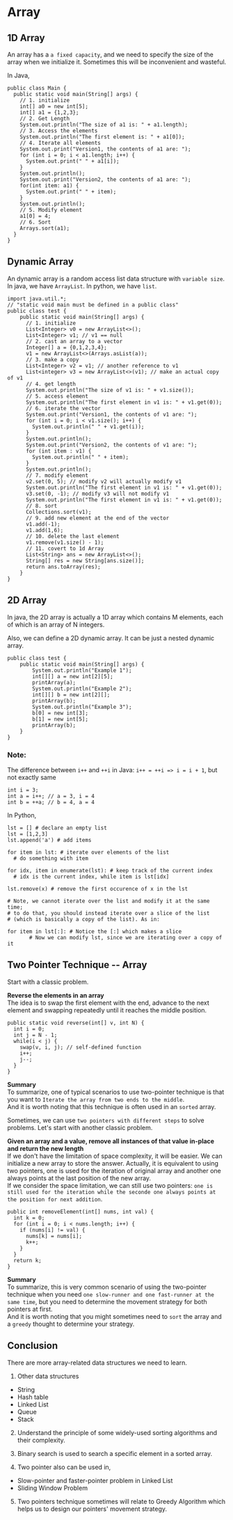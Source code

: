 # Array
## 1D Array
An array has a `a fixed capacity`, and we need to specify the size of the array when we initialize it. Sometimes this will be inconvenient and wasteful.

In Java,
```
public class Main {
  public static void main(String[] args) {
    // 1. initialize
    int[] a0 = new int[5];
    int[] a1 = {1,2,3};
    // 2. Get Length
    System.out.println("The size of a1 is: " + a1.length);
    // 3. Access the elements
    System.out.println("The first element is: " + a1[0]);
    // 4. Iterate all elements
    System.out.print("Version1, the contents of a1 are: ");
    for (int i = 0; i < a1.length; i++) {
      System.out.print(" " + a1[i]);
    }
    System.out.println();
    System.out.print("Version2, the contents of a1 are: ");
    for(int item: a1) {
      System.out.print(" " + item);
    }
    System.out.println();
    // 5. Modify element
    a1[0] = 4;
    // 6. Sort
    Arrays.sort(a1);
  }
}
```
## Dynamic Array
An dynamic array is a random access list data structure with `variable size`. In java, we have `ArrayList`. In python, we have `list`.

```
import java.util.*;
// "static void main must be defined in a public class"
public class test {
	public static void main(String[] args) {
      // 1. initialize
      List<Integer> v0 = new ArrayList<>();
      List<Integer> v1; // v1 == null
      // 2. cast an array to a vector
      Integer[] a = {0,1,2,3,4};
      v1 = new ArrayList<>(Arrays.asList(a));
      // 3. make a copy
      List<Integer> v2 = v1; // another reference to v1
      List<integer> v3 = new ArrayList<>(v1); // make an actual copy of v1
      // 4. get length
      System.out.println("The size of v1 is: " + v1.size());
      // 5. access element
      System.out.println("The first element in v1 is: " + v1.get(0));
      // 6. iterate the vector
      System.out.print("Version1, the contents of v1 are: ");
      for (int i = 0; i < v1.size(); i++) {
        System.out.println(" " + v1.get(i));
      }
      System.out.println();
      System.out.print("Version2, the contents of v1 are: ");
      for (int item : v1) {
        System.out.println(" " + item);
      }
      System.out.println();
      // 7. modify element
      v2.set(0, 5); // modify v2 will actually modify v1
      System.out.println("The first element in v1 is: " + v1.get(0));
      v3.set(0, -1); // modify v3 will not modify v1
      System.out.println("The first element in v1 is: " + v1.get(0));
      // 8. sort
      Collections.sort(v1);
      // 9. add new element at the end of the vector
      v1.add(-1);
      v1.add(1,6);
      // 10. delete the last element
      v1.remove(v1.size() - 1);
      // 11. covert to 1d Array
      List<String> ans = new ArrayList<>();
      String[] res = new String[ans.size()];
      return ans.toArray(res);
	}
}
```
## 2D Array
In java, the 2D array is actually a 1D array which contains M elements, each of which is an array of N integers.

Also, we can define a 2D dynamic array. It can be just a nested dynamic array.
```
public class test {
	public static void main(String[] args) {
		System.out.println("Example 1");
		int[][] a = new int[2][5];
		printArray(a);
		System.out.println("Example 2");
		int[][] b = new int[2][];
		printArray(b);
		System.out.println("Example 3");
		b[0] = new int[3];
		b[1] = new int[5];
		printArray(b);
	}
}
```

### Note:
The difference between `i++` and `++i` in Java:
`i++ = ++i => i = i + 1`, but not exactly same
```
int i = 3;
int a = i++; // a = 3, i = 4
int b = ++a; // b = 4, a = 4
```

In Python,
```
lst = [] # declare an empty list
lst = [1,2,3]
lst.append('a') # add items

for item in lst: # iterate over elements of the list
  # do something with item

for idx, item in enumerate(lst): # keep track of the current index
  # idx is the current index, while item is lst[idx]

lst.remove(x) # remove the first occurence of x in the lst

# Note, we cannot iterate over the list and modify it at the same time;
# to do that, you should instead iterate over a slice of the list
# (which is basically a copy of the list). As in:

for item in lst[:]: # Notice the [:] which makes a slice
       # Now we can modify lst, since we are iterating over a copy of it
```
## Two Pointer Technique -- Array
Start with a classic problem.  

**Reverse the elements in an array**  
The idea is to swap the first element with the end, advance to the next element and swapping repeatedly until it reaches the middle position.
```
public static void reverse(int[] v, int N) {
  int i = 0;
  int j = N - 1;
  while(i < j) {
    swap(v, i, j); // self-defined function
    i++;
    j--;
  }
}
```
**Summary**  
To summarize, one of typical scenarios to use two-pointer technique is that you want to `Iterate the array from two ends to the middle`.  
And it is worth noting that this technique is often used in an `sorted` array.

Sometimes, we can use `two pointers with different steps` to solve problems. Let's start with another classic problem.

**Given an array and a value, remove all instances of that value in-place and return the new length**  
If we don't have the limitation of space complexity, it will be easier. We can initialize a new array to store the answer. Actually, it is equivalent to using two pointers, one is used for the iteration of original array and another one always points at the last position of the new array.  
If we consider the space limitation, we can still use two pointers: `one is still used for the iteration while the seconde one always points at the position for next addition`.
```
public int removeElement(int[] nums, int val) {
  int k = 0;
  for (int i = 0; i < nums.length; i++) {
    if (nums[i] != val) {
      nums[k] = nums[i];
      k++;
    }
  }
  return k;
}
```
**Summary**  
To summarize, this is very common scenario of using the two-pointer technique when you need `one slow-runner and one fast-runner at the same time`, but you need to determine the movement strategy for both pointers at first.  
And it is worth noting that you might sometimes need to `sort` the array and a `greedy` thought to determine your strategy.


## Conclusion

There are more array-related data structures we need to learn.

1. Other data structures  
  - String
  - Hash table
  - Linked List
  - Queue
  - Stack

2. Understand the principle of some widely-used sorting algorithms and their complexity.

3. Binary search is used to search a specific element in a sorted array.

4. Two pointer also can be used in,
  - Slow-pointer and faster-pointer problem in Linked List
  - Sliding Window Problem

5. Two pointers technique sometimes will relate to Greedy Algorithm which helps us to design our pointers' movement strategy.
